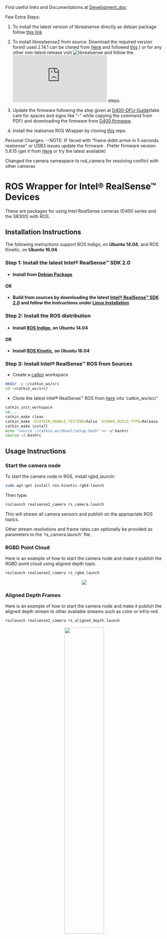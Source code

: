 Find useful links and Documentations at [Development_doc](https://github.com/IntelRealSense/librealsense/tree/development/doc)

Few Extra Steps:
1. To install the latest version of librealsense directly as debian package follow [this link](https://github.com/IntelRealSense/librealsense/blob/development/doc/distribution_linux.md)  


2. To install librealsense2 from source:
Download the required version form(I used 2.14.1 can be cloned from [Here](https://github.com/G-KUMAR/librealsense.git) and followed [this](https://github.com/IntelRealSense/librealsense/blob/master/doc/installation.md) ) or for any other non-latest release visit ![librealsense](https://github.com/IntelRealSense/librealsense/releases) and follow the ![Development doc](https://github.com/IntelRealSense/librealsense/blob/development/doc/installation.md) steps.

3. Update the firmware following the step given at [D400-DFU-Guide](https://www.intel.com/content/dam/support/us/en/documents/emerging-technologies/intel-realsense-technology/Linux-RealSense-D400-DFU-Guide.pdf)(take care for spaces and signs like "-" while copying the command from PDF) and downloading the firmware from [D400 firmware](https://downloadcenter.intel.com/download/28076/Latest-Firmware-for-Intel-RealSense-D400-Product-Family?v=t). 

4. Install the realsense ROS Wrapper by cloning [this](https://github.com/G-KUMAR/realsense) repo.

Personal Changes:
--NOTE: IF faced with "frame didnt arrive in 5 seconds realsense" or USB3 issues update the firmware . Prefer firmware version 5.8.15 (get it from [Here](https://downloadcenter.intel.com/download/27567/Latest-Firmware-for-Intel-RealSense-D400-Product-Family) or try the latest available)

Changed the camera namespace to rsd_camera for resolving conflict with other cameras

# ROS Wrapper for Intel&reg; RealSense&trade; Devices
These are packages for using Intel RealSense cameras (D400 series and the SR300) with ROS.

## Installation Instructions

The following instructions support ROS Indigo, on **Ubuntu 14.04**, and ROS Kinetic, on **Ubuntu 16.04**.

### Step 1: Install the latest Intel&reg; RealSense&trade; SDK 2.0
- #### Install from [Debian Package](https://github.com/IntelRealSense/librealsense/blob/master/doc/distribution_linux.md#installing-the-packages)

#### OR
- #### Build from sources by downloading the latest [Intel&reg; RealSense&trade; SDK 2.0](https://github.com/IntelRealSense/librealsense/releases/latest) and follow the instructions under [Linux Installation](https://github.com/IntelRealSense/librealsense/blob/master/doc/installation.md)

### Step 2: Install the ROS distribution
- #### Install [ROS Indigo](http://wiki.ros.org/indigo/Installation/Ubuntu), on Ubuntu 14.04

#### OR
- #### Install [ROS Kinetic](http://wiki.ros.org/kinetic/Installation/Ubuntu), on Ubuntu 16.04

### Step 3: Install Intel&reg; RealSense&trade; ROS from Sources
- Create a [catkin](http://wiki.ros.org/catkin#Installing_catkin) workspace
```bash
mkdir -p ~/catkin_ws/src
cd ~/catkin_ws/src/
```
- Clone the latest Intel&reg; RealSense&trade; ROS from [here](https://github.com/intel-ros/realsense/releases) into 'catkin_ws/src/'

```bash
catkin_init_workspace 
cd ..
catkin_make clean
catkin_make -DCATKIN_ENABLE_TESTING=False -DCMAKE_BUILD_TYPE=Release
catkin_make install
echo "source ~/catkin_ws/devel/setup.bash" >> ~/.bashrc
source ~/.bashrc
```

## Usage Instructions

### Start the camera node
To start the camera node in ROS, install rgbd_launch:

```bash
sudo apt-get install ros-kinetic-rgbd-launch
```
Then type:

```bash
roslaunch realsense2_camera rs_camera.launch
```

This will stream all camera sensors and publish on the appropriate ROS topics.

Other stream resolutions and frame rates can optionally be provided as parameters to the 'rs_camera.launch' file.

### RGBD Point Cloud
Here is an example of how to start the camera node and make it publish the RGBD point cloud using aligned depth topic.
```bash
roslaunch realsense2_camera rs_rgbd.launch
```
<p align="center"><img src="https://user-images.githubusercontent.com/17433152/35396613-ddcb1d6c-01f5-11e8-8887-4debf178d0cc.gif" /></p>

### Aligned Depth Frames
Here is an example of how to start the camera node and make it publish the aligned depth stream to other available streams such as color or infra-red.
```bash
roslaunch realsense2_camera rs_aligned_depth.launch
```
<p align="center"><img width=50% src="https://user-images.githubusercontent.com/17433152/35343104-6eede0f0-0132-11e8-8866-e6c7524dd079.png" /></p>

### Set Camera Controls Using Dynamic Reconfigure Params
The following command allow to change camera control values using [http://wiki.ros.org/rqt_reconfigure].
```bash
rosrun rqt_reconfigure rqt_reconfigure
```
<p align="center"><img src="https://user-images.githubusercontent.com/17433152/35397261-b4e846ac-01f7-11e8-8512-1e3671b4003b.png" /></p>

### Work with multiple cameras
Here is an example of how to start the camera node and streaming with two cameras using the [rs_multiple_devices.launch](./realsense2_camera/launch/rs_multiple_devices.launch).
```bash
roslaunch realsense2_camera rs_multiple_devices.launch serial_no_camera1:=<serial number of the first camera> serial_no_camera2:=<serial number of the second camera>
```
The camera serial number should be provided to `serial_no_camera1` and `serial_no_camera2` parameters. One way to get the serial number is from the [rs-enumerate-devices](https://github.com/IntelRealSense/librealsense/blob/58d99783cc2781b1026eeed959aa3f7b562b20ca/tools/enumerate-devices/readme.md) tool.


## Packages using RealSense ROS Camera
| Title | Links |
| ----- | ----- |
| ROS Object Analytics | [github](https://github.com/intel/ros_object_analytics) / [ROS Wiki](http://wiki.ros.org/IntelROSProject)

## Known Issues
* This ROS node does not currently support [ROS Lunar Loggerhead](http://wiki.ros.org/lunar).
* This ROS node does not currently work with [ROS 2](https://github.com/ros2/ros2/wiki).
* This ROS node currently does not provide the unit-tests which ensure the proper operation of the camera.  Future versions of the node will provide ROS compatible unit-tests.

## License
Copyright 2018 Intel Corporation

Licensed under the Apache License, Version 2.0 (the "License");
you may not use this project except in compliance with the License.
You may obtain a copy of the License at

    http://www.apache.org/licenses/LICENSE-2.0

Unless required by applicable law or agreed to in writing, software
distributed under the License is distributed on an "AS IS" BASIS,
WITHOUT WARRANTIES OR CONDITIONS OF ANY KIND, either express or implied.
See the License for the specific language governing permissions and
limitations under the License.

**Other names and brands may be claimed as the property of others*
